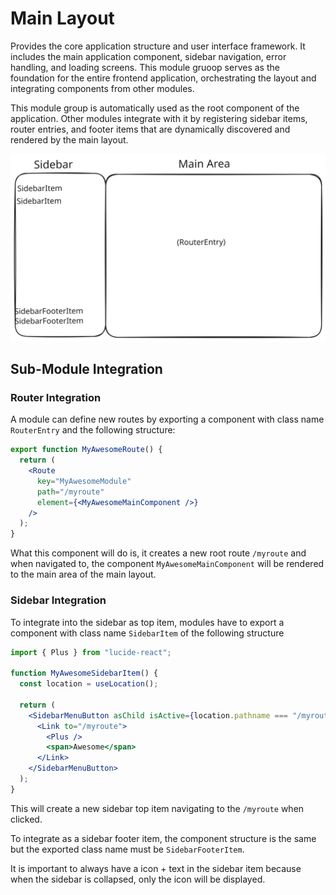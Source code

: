 # Main Layout

Provides the core application structure and user interface framework. It includes the main application component, sidebar navigation, error handling, and loading screens. This module gruoop serves as the foundation for the entire frontend application, orchestrating the layout and integrating components from other modules.

This module group is automatically used as the root component of the application. Other modules integrate with it by registering sidebar items, router entries, and footer items that are dynamically discovered and rendered by the main layout.

![Main Layout Structure](../../../resources/MainLayout.svg)

## Sub-Module Integration

### Router Integration

A module can define new routes by exporting a component with class name `RouterEntry` and the following structure:

```jsx
export function MyAwesomeRoute() {
  return (
    <Route
      key="MyAwesomeModule"
      path="/myroute"
      element={<MyAwesomeMainComponent />}
    />
  );
}
```

What this component will do is, it creates a new root route `/myroute` and when navigated to, the component `MyAwesomeMainComponent` will be rendered to the main area of the main layout.

### Sidebar Integration

To integrate into the sidebar as top item, modules have to export a component with class name `SidebarItem` of the following structure

```jsx
import { Plus } from "lucide-react";

function MyAwesomeSidebarItem() {
  const location = useLocation();

  return (
    <SidebarMenuButton asChild isActive={location.pathname === "/myroute"}>
      <Link to="/myroute">
        <Plus />
        <span>Awesome</span>
      </Link>
    </SidebarMenuButton>
  );
}
```

This will create a new sidebar top item navigating to the `/myroute` when clicked.

To integrate as a sidebar footer item, the component structure is the same but the exported class name must be `SidebarFooterItem`.

It is important to always have a icon + text in the sidebar item because when the sidebar is collapsed, only the icon will be displayed.
